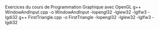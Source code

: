 Exercices du cours de Programmation Graphique avec OpenGL
g++ WindowAndInput.cpp -o WindowAndInput -lopengl32 -lglew32 -lglfw3 -lgdi32
g++ FirstTriangle.cpp -o FirstTriangle -lopengl32 -lglew32 -lglfw3 -lgdi32
